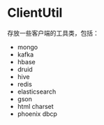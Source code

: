 # ClientUtil 

存放一些客户端的工具类，包括：

+ mongo
+ kafka
+ hbase
+ druid
+ hive
+ redis
+ elasticsearch
+ gson
+ html charset
+ phoenix dbcp
